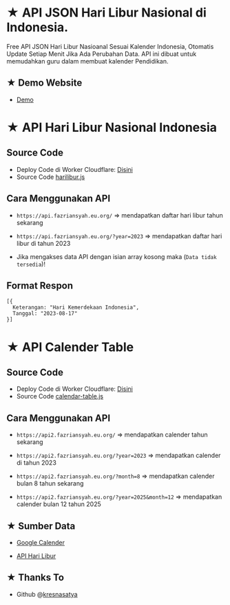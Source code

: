 # ★ API JSON Hari Libur Nasional di Indonesia.
Free API JSON Hari Libur Nasioanal Sesuai Kalender Indonesia, Otomatis Update Setiap Menit Jika Ada Perubahan Data. API ini dibuat untuk memudahkan guru dalam membuat kalender Pendidikan.

## ★ Demo Website

- [Demo](https://arv-fazriansyah.github.io/api-json-hari-libur-nasional-indonesia/)

# ★ API Hari Libur Nasional Indonesia
## Source Code

- Deploy Code di Worker Cloudflare: [Disini](https://dash.cloudflare.com)
- Source Code [harilibur.js](https://raw.githubusercontent.com/arv-fazriansyah/api-json-hari-libur-nasional-indonesia/main/harilibur.js)

## Cara Menggunakan API

- `https://api.fazriansyah.eu.org/` => mendapatkan daftar hari libur tahun sekarang

- `https://api.fazriansyah.eu.org/?year=2023` => mendapatkan daftar hari libur di tahun 2023

- Jika mengakses data API dengan isian array kosong maka (`Data tidak tersedia`)!

## Format Respon
```
[{
  Keterangan: "Hari Kemerdekaan Indonesia",
  Tanggal: "2023-08-17"
}]
```

# ★ API Calender Table
## Source Code

- Deploy Code di Worker Cloudflare: [Disini](https://dash.cloudflare.com)
- Source Code [calendar-table.js](https://raw.githubusercontent.com/arv-fazriansyah/api-json-hari-libur-nasional-indonesia/main/calendar-table.js)

## Cara Menggunakan API

- `https://api2.fazriansyah.eu.org/` => mendapatkan calender tahun sekarang

- `https://api2.fazriansyah.eu.org/?year=2023` => mendapatkan calender di tahun 2023

- `https://api2.fazriansyah.eu.org/?month=8` => mendapatkan calender bulan 8 tahun sekarang

- `https://api2.fazriansyah.eu.org/?year=2025&month=12` => mendapatkan calender bulan 12 tahun 2025

## ★ Sumber Data

- [Google Calender](https://calendar.google.com/calendar/u/0/r)

- [API Hari Libur](https://api-harilibur.vercel.app/)

## ★ Thanks To

- Github @[kresnasatya](https://github.com/kresnasatya)
